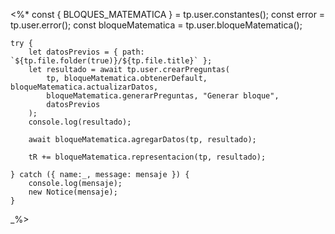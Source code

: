 <%*
    const { BLOQUES_MATEMATICA } = tp.user.constantes();
    const error = tp.user.error();
    const bloqueMatematica = tp.user.bloqueMatematica();

    try {
        let datosPrevios = { path: `${tp.file.folder(true)}/${tp.file.title}` };
        let resultado = await tp.user.crearPreguntas(
            tp, bloqueMatematica.obtenerDefault, bloqueMatematica.actualizarDatos, 
            bloqueMatematica.generarPreguntas, "Generar bloque", 
            datosPrevios
        );
        console.log(resultado);

        await bloqueMatematica.agregarDatos(tp, resultado);

        tR += bloqueMatematica.representacion(tp, resultado);

    } catch ({ name:_, message: mensaje }) {
        console.log(mensaje);
        new Notice(mensaje);
    }
_%>